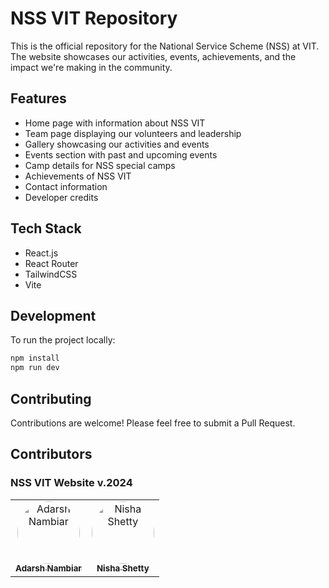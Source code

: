 # NSS VIT Repository

This is the official repository for the National Service Scheme (NSS) at VIT. The website showcases our activities, events, achievements, and the impact we're making in the community.

## Features

- Home page with information about NSS VIT
- Team page displaying our volunteers and leadership
- Gallery showcasing our activities and events
- Events section with past and upcoming events
- Camp details for NSS special camps
- Achievements of NSS VIT
- Contact information
- Developer credits

## Tech Stack

- React.js
- React Router
- TailwindCSS
- Vite

## Development

To run the project locally:

```bash
npm install
npm run dev
```

## Contributing

Contributions are welcome! Please feel free to submit a Pull Request.
## Contributors

### NSS VIT Website v.2024

<table>
    <tr>
        <td align="center">
            <a href="https://github.com/adarshnambiar12">
                <img src="https://github.com/adarshnambiar12.png" width="100px;" alt="Adarsh Nambiar" style="border-radius: 50%;"/>
                <br />
                <sub><b>Adarsh Nambiar</b></sub>
            </a>
        </td>
        <td align="center">
            <a href="https://github.com/nishashetty1">
                <img src="https://github.com/nishashetty1.png" width="100px;" alt="Nisha Shetty" style="border-radius: 50%;"/>
                <br />
                <sub><b>Nisha Shetty</b></sub>
            </a>
        </td>
    </tr>
</table>

## 
## 